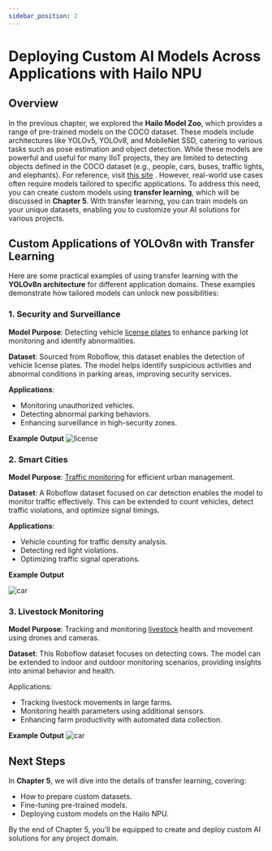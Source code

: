 ```yaml
---
sidebar_position: 2
---
```


# Deploying Custom AI Models Across Applications with Hailo NPU


## Overview


In the previous chapter, we explored the **Hailo Model Zoo**, which provides a range of pre-trained models on the COCO dataset. These models include architectures like YOLOv5, YOLOv8, and MobileNet SSD, catering to various tasks such as pose estimation and object detection. While these models are powerful and useful for many IIoT projects, they are limited to detecting objects defined in the COCO dataset (e.g., people, cars, buses, traffic lights, and elephants). For reference, visit [this site](https://cocodataset.org/#explore) .
However, real-world use cases often require models tailored to specific applications. To address this need, you can create custom models using **transfer learning**, which will be discussed in **Chapter 5**. With transfer learning, you can train models on your unique datasets, enabling you to customize your AI solutions for various projects.

## Custom Applications of YOLOv8n with Transfer Learning

Here are some practical examples of using transfer learning with the **YOLOv8n architecture** for different application domains. These examples demonstrate how tailored models can unlock new possibilities:

### 1. Security and Surveillance 

**Model Purpose**: Detecting vehicle [license plates](../../models/Chapter3/yolov8n_renamed_licenceplate.hef) to enhance parking lot monitoring and identify abnormalities.

**Dataset**: Sourced from Roboflow, this dataset enables the detection of vehicle license plates. The model helps identify suspicious activities and abnormal conditions in parking areas, improving security services.

**Applications**:
- Monitoring unauthorized vehicles.
- Detecting abnormal parking behaviors.
- Enhancing surveillance in high-security zones.

**Example Output**
![license](../../pictures/Chapter3/plate.gif)

### 2. Smart Cities 

**Model Purpose**: [Traffic monitoring](../../models/Chapter3/yolov8n_renamed.hef) for efficient urban management.

**Dataset**: A Roboflow dataset focused on car detection enables the model to monitor traffic effectively. This can be extended to count vehicles, detect traffic violations, and optimize signal timings.

**Applications**:
- Vehicle counting for traffic density analysis.
- Detecting red light violations.
- Optimizing traffic signal operations.

**Example Output**

![car](../../pictures/Chapter3/car.gif)

### 3. Livestock Monitoring

**Model Purpose**: Tracking and monitoring [livestock](../../models/Chapter3/yolov8n_renamed_cow.hef) health and movement using drones and cameras.

**Dataset**: This Roboflow dataset focuses on detecting cows. The model can be extended to indoor and outdoor monitoring scenarios, providing insights into animal behavior and health.

Applications:
- Tracking livestock movements in large farms.
- Monitoring health parameters using additional sensors.
- Enhancing farm productivity with automated data collection.

**Example Output**
![car](../../pictures/Chapter3/cow.gif)

## Next Steps
In **Chapter 5**, we will dive into the details of transfer learning, covering:

- How to prepare custom datasets.
- Fine-tuning pre-trained models.
- Deploying custom models on the Hailo NPU.

By the end of Chapter 5, you’ll be equipped to create and deploy custom AI solutions for any project domain.








